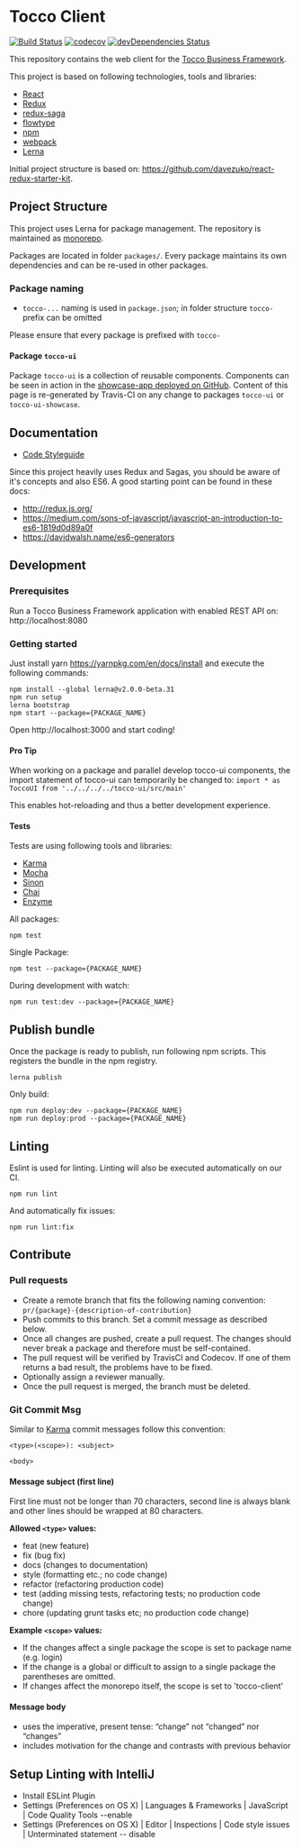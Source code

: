# Tocco Client
[![Build Status](https://travis-ci.org/tocco/tocco-client.svg?branch=master)](https://travis-ci.org/tocco/tocco-client) [![codecov](https://codecov.io/gh/tocco/tocco-client/branch/master/graph/badge.svg)](https://codecov.io/gh/tocco/tocco-client) [![devDependencies Status](https://david-dm.org/tocco/tocco-client/dev-status.svg)](https://david-dm.org/tocco/tocco-client?type=dev)

This repository contains the web client for the [Tocco Business Framework](https://www.tocco.ch).

This project is based on following technologies, tools and libraries:
* [React](https://facebook.github.io/react/)
* [Redux](https://github.com/reactjs/redux)
* [redux-saga](https://github.com/yelouafi/redux-saga)
* [flowtype](https://flowtype.org/)
* [npm](https://www.npmjs.com/)
* [webpack](https://webpack.github.io/)
* [Lerna](https://lernajs.io/)

Initial project structure is based on:
https://github.com/davezuko/react-redux-starter-kit.

## Project Structure
This project uses Lerna for package management.
The repository is maintained as [monorepo](https://github.com/babel/babel/blob/master/doc/design/monorepo.md).

Packages are located in folder ``packages/``. Every package maintains its own dependencies
and can be re-used in other packages.

### Package naming
* ``tocco-...`` naming is used in ``package.json``; in folder structure ``tocco-`` prefix can be omitted

Please ensure that every package is prefixed with ``tocco-``

#### Package ``tocco-ui``
Package ``tocco-ui`` is a collection of reusable components. Components can be seen in action in the
[showcase-app deployed on GitHub](https://tocco.github.io/tocco-client/). Content of this page
is re-generated by Travis-CI on any change to packages ``tocco-ui`` or ``tocco-ui-showcase``.

## Documentation
* [Code Styleguide](https://github.com/tocco/tocco-client/blob/master/docs/code-styleguide.md)

Since this project heavily uses Redux and Sagas, you should be aware of it's concepts and also ES6.
A good starting point can be found in these docs:
* http://redux.js.org/
* https://medium.com/sons-of-javascript/javascript-an-introduction-to-es6-1819d0d89a0f
* https://davidwalsh.name/es6-generators

## Development

### Prerequisites
Run a Tocco Business Framework application with enabled REST API on:
http://localhost:8080

### Getting started
Just install yarn  https://yarnpkg.com/en/docs/install 
and execute the following commands:
```
npm install --global lerna@v2.0.0-beta.31
npm run setup
lerna bootstrap
npm start --package={PACKAGE_NAME}
```
Open http://localhost:3000 and start coding!

#### Pro Tip
When working on a package and parallel develop tocco-ui components, the import statement of tocco-ui can temporarily be changed to:
``import * as ToccoUI from '../../../../tocco-ui/src/main'``

This enables hot-reloading and thus a better development experience.

#### Tests
Tests are using following tools and libraries:
* [Karma](https://karma-runner.github.io/)
* [Mocha](https://mochajs.org/)
* [Sinon](http://sinonjs.org/)
* [Chai](http://chaijs.com/)
* [Enzyme](https://github.com/airbnb/enzyme)


All packages:
```
npm test
```

Single Package:
```
npm test --package={PACKAGE_NAME}
```

During development with watch:
```
npm run test:dev --package={PACKAGE_NAME}
```


## Publish bundle
Once the package is ready to publish, run following npm scripts. This registers the bundle
in the npm registry.

```
lerna publish
```

Only build:
```
npm run deploy:dev --package={PACKAGE_NAME}
npm run deploy:prod --package={PACKAGE_NAME}
```

## Linting
Eslint is used for linting. Linting will also be executed automatically on our CI.

```
npm run lint
```

And automatically fix issues:

```
npm run lint:fix
```

## Contribute
### Pull requests
- Create a remote branch that fits the following naming convention: `pr/{package}-{description-of-contribution}`
- Push commits to this branch. Set a commit message as described below.
- Once all changes are pushed, create a pull request. The changes should never break a package and therefore must be self-contained.
- The pull request will be verified by TravisCI and Codecov. If one of them returns a bad result, the problems have to be fixed.
- Optionally assign a reviewer manually.
- Once the pull request is merged, the branch must be deleted.

### Git Commit Msg
Similar to [Karma](http://karma-runner.github.io/0.10/dev/git-commit-msg.html) commit messages follow this convention:

```
<type>(<scope>): <subject>

<body>
```

#### Message subject (first line)
First line must not be longer than 70 characters, second line is always blank and other lines should be wrapped at 80 characters.

**Allowed `<type>` values:**
- feat (new feature)
- fix (bug fix)
- docs (changes to documentation)
- style (formatting etc.; no code change)
- refactor (refactoring production code)
- test (adding missing tests, refactoring tests; no production code change)
- chore (updating grunt tasks etc; no production code change)

**Example `<scope>` values:**
- If the changes affect a single package the scope is set to package name (e.g. login)
- If the change is a global or difficult to assign to a single package the parentheses are omitted.
- If changes affect the monorepo itself, the scope is set to 'tocco-client'

#### Message body
- uses the imperative, present tense: “change” not “changed” nor “changes”
- includes motivation for the change and contrasts with previous behavior


## Setup Linting with IntelliJ
- Install ESLint Plugin
- Settings (Preferences on OS X) | Languages & Frameworks | JavaScript |  Code Quality Tools --enable
- Settings (Preferences on OS X) | Editor | Inspections | Code style issues | Unterminated statement -- disable
